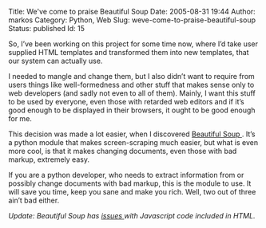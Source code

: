 Title: We've come to praise Beautiful Soup
Date: 2005-08-31 19:44
Author: markos
Category: Python, Web
Slug: weve-come-to-praise-beautiful-soup
Status: published
Id: 15

<html>
 <body>
  <div>
   <p>
    So, I’ve been working on this project for some time now, where I’d take user supplied HTML templates and transformed them into new templates, that our system can actually use.
   </p>
   <p>
    I needed to mangle and change them, but I also didn’t want to require from users things like well-formedness and other stuff that makes sense only to web developers (and sadly not even to all of them). Mainly, I want this stuff to be used by everyone, even those with retarded web editors and if it’s good enough to be displayed in their browsers, it ought to be good enough for me.
   </p>
   <p>
    This decision was made a lot easier, when I discovered
    <a href="http://www.crummy.com/software/BeautifulSoup/index.html" title="Homepage of Beautiful Soup python module">
     Beautiful Soup
    </a>
    . It’s a python module that makes  screen-scraping much easier, but what is even more cool, is that it makes changing documents, even those with bad markup, extremely easy.
   </p>
   <p>
    If you are a python developer, who needs to extract information from or possibly change documents with bad markup, this is the module to use. It will save you time, keep you sane and make you rich. Well, two out of three ain’t bad either.
   </p>
   <p>
    <em>
     Update: Beautiful Soup has
     <a href="beautiful-soup-part-2.html">
      issues
     </a>
     with Javascript code included in HTML.
    </em>
   </p>
  </div>
 </body>
</html>